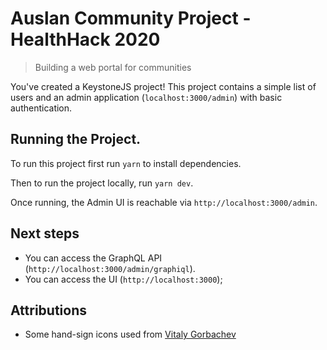 # Auslan Community Project - HealthHack 2020

> Building a web portal for communities

You've created a KeystoneJS project! This project contains a simple list of users and an admin application (`localhost:3000/admin`) with basic authentication.

## Running the Project.

To run this project first run `yarn` to install dependencies.

Then to run the project locally, run `yarn dev`.

Once running, the Admin UI is reachable via `http://localhost:3000/admin`.

## Next steps

- You can access the GraphQL API (`http://localhost:3000/admin/graphiql`).
- You can access the UI (`http://localhost:3000`);

## Attributions

- Some hand-sign icons used from [Vitaly Gorbachev](https://www.flaticon.com/packs/deaf-alphabet-3)

